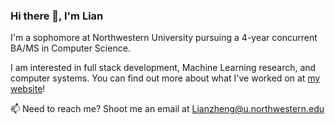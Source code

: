 ### Hi there 👋, I'm Lian

I'm a sophomore at Northwestern University pursuing a 4-year concurrent BA/MS in Computer Science.

I am interested in full stack development, Machine Learning research, and computer systems. You can find out more about what I've worked on at [my website](lianhaoz.netlify.app)!

📫 Need to reach me? Shoot me an email at [Lianzheng@u.northwestern.edu](mailto:Lianzheng@u.northwestern.edu)

<!--
**LianhaoZ/LianhaoZ** is a ✨ _special_ ✨ repository because its `README.md` (this file) appears on your GitHub profile.

Here are some ideas to get you started:

- 🔭 I’m currently working on ...
- 🌱 I’m currently learning ...
- 👯 I’m looking to collaborate on ...
- 🤔 I’m looking for help with ...
- 💬 Ask me about ...
- 📫 How to reach me: ...
- 😄 Pronouns: ...
- ⚡ Fun fact: ...
-->
